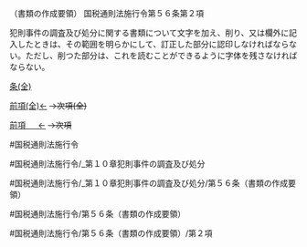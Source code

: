 （書類の作成要領）
国税通則法施行令第５６条第２項

犯則事件の調査及び処分に関する書類について文字を加え、削り、又は欄外に記入したときは、その範囲を明らかにして、訂正した部分に認印しなければならない。ただし、削つた部分は、これを読むことができるように字体を残さなければならない。

[条(全)](国税通則法施行＿令＿第５６条_.md)

[前項(全)←](国税通則法施行＿令＿第５６条第１項_.md)  ~~→次項(全)~~

[前項 　 ←](国税通則法施行＿令＿第５６条第１項.md)  ~~→次項~~



#国税通則法施行令

#国税通則法施行令/_第１０章犯則事件の調査及び処分

#国税通則法施行令/_第１０章犯則事件の調査及び処分/第５６条（書類の作成要領）

#国税通則法施行令/第５６条（書類の作成要領）

#国税通則法施行令/第５６条（書類の作成要領）/第２項

